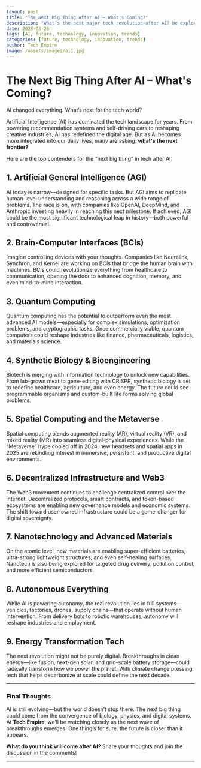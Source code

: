 ```yaml
---
layout: post
title: "The Next Big Thing After AI – What's Coming?"
description: "What’s the next major tech revolution after AI? We explore the contenders for 2025 and beyond."
date: 2025-03-26
tags: [AI, future, technology, innovation, trends]
categories: [future, technology, innovation, trends]
author: Tech Empire
image: /assets/images/ai1.jpg
---
```


# The Next Big Thing After AI – What's Coming?

AI changed everything. What’s next for the tech world?

Artificial Intelligence (AI) has dominated the tech landscape for years. From powering recommendation systems and self-driving cars to reshaping creative industries, AI has redefined the digital age. But as AI becomes more integrated into our daily lives, many are asking: **what's the next frontier?**

Here are the top contenders for the “next big thing” in tech after AI:

## 1. **Artificial General Intelligence (AGI)**

AI today is narrow—designed for specific tasks. But AGI aims to replicate human-level understanding and reasoning across a wide range of problems. The race is on, with companies like OpenAI, DeepMind, and Anthropic investing heavily in reaching this next milestone. If achieved, AGI could be the most significant technological leap in history—both powerful and controversial.

## 2. **Brain-Computer Interfaces (BCIs)**

Imagine controlling devices with your thoughts. Companies like Neuralink, Synchron, and Kernel are working on BCIs that bridge the human brain with machines. BCIs could revolutionize everything from healthcare to communication, opening the door to enhanced cognition, memory, and even mind-to-mind interaction.

## 3. **Quantum Computing**

Quantum computing has the potential to outperform even the most advanced AI models—especially for complex simulations, optimization problems, and cryptographic tasks. Once commercially viable, quantum computers could reshape industries like finance, pharmaceuticals, logistics, and materials science.

## 4. **Synthetic Biology & Bioengineering**

Biotech is merging with information technology to unlock new capabilities. From lab-grown meat to gene-editing with CRISPR, synthetic biology is set to redefine healthcare, agriculture, and even energy. The future could see programmable organisms and custom-built life forms solving global problems.

## 5. **Spatial Computing and the Metaverse**

Spatial computing blends augmented reality (AR), virtual reality (VR), and mixed reality (MR) into seamless digital-physical experiences. While the “Metaverse” hype cooled off in 2024, new headsets and spatial apps in 2025 are rekindling interest in immersive, persistent, and productive digital environments.

## 6. **Decentralized Infrastructure and Web3**

The Web3 movement continues to challenge centralized control over the internet. Decentralized protocols, smart contracts, and token-based ecosystems are enabling new governance models and economic systems. The shift toward user-owned infrastructure could be a game-changer for digital sovereignty.

## 7. **Nanotechnology and Advanced Materials**

On the atomic level, new materials are enabling super-efficient batteries, ultra-strong lightweight structures, and even self-healing surfaces. Nanotech is also being explored for targeted drug delivery, pollution control, and more efficient semiconductors.

## 8. **Autonomous Everything**

While AI is powering autonomy, the real revolution lies in full systems—vehicles, factories, drones, supply chains—that operate without human intervention. From delivery bots to robotic warehouses, autonomy will reshape industries and employment.

## 9. **Energy Transformation Tech**

The next revolution might not be purely digital. Breakthroughs in clean energy—like fusion, next-gen solar, and grid-scale battery storage—could radically transform how we power the planet. With climate change pressing, tech that helps decarbonize at scale could define the next decade.

---

### Final Thoughts

AI is still evolving—but the world doesn’t stop there. The next big thing could come from the convergence of biology, physics, and digital systems. At **Tech Empire**, we’ll be watching closely as the next wave of breakthroughs emerges. One thing’s for sure: the future is closer than it appears.

**What do you think will come after AI?** Share your thoughts and join the discussion in the comments!

---
